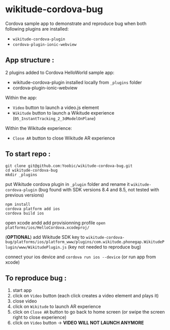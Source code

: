 # wikitude-cordova-bug

Cordova sample app to demonstrate and reproduce bug when both following plugins are installed:
- `wikitude-cordova-plugin`
- `cordova-plugin-ionic-webview`

## App structure :

2 plugins added to Cordova HelloWorld sample app:
- wikitude-cordova-plugin installed locally from `_plugins` folder
- cordova-plugin-ionic-webview

Within the app:
- `Video` button to launch a video.js element
- `Wikitude` button to launch a Wikitude experience (`05_InstantTracking_2_3dModelOnPlane`)

Within the Wikitude experience:
- `Close AR` button to close Wikitude AR experience 

## To start repo :
``` 
git clone git@github.com:Yoobic/wikitude-cordova-bug.git
cd wikitude-cordova-bug 
mkdir _plugins
```
put Wikitude cordova plugin in `_plugin` folder and rename it `wikitude-cordova-plugin` (bug found with SDK versions 8.4 and 8.5, not tested with previous versions)

``` 
npm install
cordova platform add ios
cordova build ios
```
open xcode andd add provisionning profile `open platforms/ios/HelloCordova.xcodeproj/`

(**OPTIONAL**) add Wikitude SDK key to `wikitude-cordova-bug/platforms/ios/platform_www/plugins/com.wikitude.phonegap.WikitudePlugin/www/WikitudePlugin.js` (key not needed to reproduce bug)

connect your ios device and `cordova run ios --device` (or run app from xcode)

## To reproduce bug :
1. start app
2. click on `Video` button (each click creates a video element and plays it)
3. close video
4. click on `Wikitude` to launch AR experience
5. click on `Close AR` button to go back to home screen (or swipe the screen right to close experience)
6. click on `Video` button -> **VIDEO WILL NOT LAUNCH ANYMORE**
